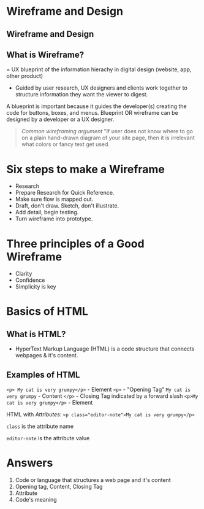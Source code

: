 # Wireframe and Design

## Wireframe and Design

## What is Wireframe?

= UX blueprint of the information hierachy in digital design (website, app, other product)

- Guided by user research, UX designers and clients work together to structure information they want the viewer to digest.

A blueprint is important  because it guides the developer(s) creating the code for buttons, boxes, and menus.  Blueprint OR wireframe can be designed by a developer or a UX designer.
> *Common wireframing argument*  "If user does not know where to go on a plain hand-drawn diagram of your site page, then it is irrelevant what colors or fancy text get used.

# Six steps to make a Wireframe

- Research
- Prepare Research for Quick Reference.
- Make sure flow is mapped out.
- Draft, don't draw. Sketch, don't illustrate.
- Add detail, begin testing.
- Turn wireframe into prototype.

# Three principles of a Good Wireframe

- Clarity
- Confidence
- Simplicity is key

# Basics of HTML

## What is HTML?

- HyperText Markup Language (HTML) is a code structure that connects webpages & it's content.

## Examples of HTML

`<p> My cat is very grumpy</p>` - Element `<p>` - "Opening Tag" `My cat is very grumpy` - Content `</p>` - Closing Tag indicated by a forward slash `<p>My cat is very grumpy</p>` - Element

HTML with *Attributes*:
`<p class="editor-note">My cat is very grumpy</p>`

`class` is the attribute name

`editor-note` is the attribute value

# Answers
1. Code or language that structures a web page and it's content
2. Opening tag, Content,  Closing Tag
3. Attribute
4. Code's meaning
